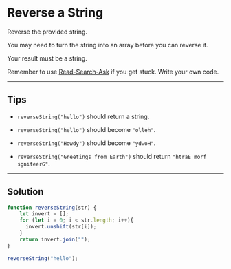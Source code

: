 # Reverse a String

Reverse the provided string.

You may need to turn the string into an array before you can reverse it.

Your result must be a string.

Remember to use [Read-Search-Ask](http://forum.freecodecamp.org/t/how-to-get-help-when-you-are-stuck/19514) if you get stuck. Write your own code.

---

## Tips

- `reverseString("hello")` should return a string.

- `reverseString("hello")` should become `"olleh"`.

- `reverseString("Howdy")` should become `"ydwoH"`.

- `reverseString("Greetings from Earth")` should return `"htraE morf sgniteerG"`.

---

## Solution

```js
function reverseString(str) {
    let invert = [];
    for (let i = 0; i < str.length; i++){
      invert.unshift(str[i]);
    }
    return invert.join("");
}

reverseString("hello");
```